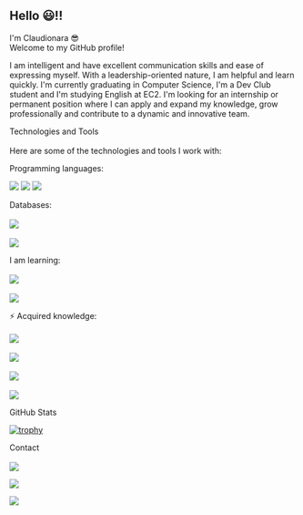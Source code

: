 ## Hello :smiley:!!

I'm Claudionara :sunglasses:<br>
Welcome to my GitHub profile!


I am intelligent and have excellent communication skills and ease of expressing myself. With a leadership-oriented nature, I am helpful and learn quickly. I'm currently graduating in Computer Science, I'm a Dev Club student and I'm studying English at EC2. I'm looking for an internship or permanent position where I can apply and expand my knowledge, grow professionally and contribute to a dynamic and innovative team.




Technologies and Tools<br><br>
Here are some of the technologies and tools I work with:

Programming languages: 

<img src="https://img.shields.io/badge/JavaScript-323330?style=for-the-badge&logo=javascript&logoColor=F7DF1E">
<img src="https://img.shields.io/badge/C%2B%2B-00599C?style=for-the-badge&logo=c%2B%2B&logoColor=white">
<img src="https://img.shields.io/badge/C-00599C?style=for-the-badge&logo=c&logoColor=white">



Databases:
<br><br><img src="https://img.shields.io/badge/MongoDB-4EA94B?style=for-the-badge&logo=mongodb&logoColor=white"><br><br>
<img src="https://img.shields.io/badge/MySQL-005C84?style=for-the-badge&logo=mysql&logoColor=white">

I am learning:
<br><br><img src="https://img.shields.io/badge/Java-ED8B00?style=for-the-badge&logo=openjdk&logoColor=white"><br><br>
<img src="https://img.shields.io/badge/React-20232A?style=for-the-badge&logo=react&logoColor=61DAFB">

⚡ Acquired knowledge: 
<br><br><img src="https://img.shields.io/badge/HTML-239120?style=for-the-badge&logo=html5&logoColor=white"><br><br>
<img src="https://img.shields.io/badge/CSS-239120?&style=for-the-badge&logo=css3&logoColor=white"><br><br>
<img src="https://img.shields.io/badge/Node.js-43853D?style=for-the-badge&logo=node.js&logoColor=white"><br><br>
<img src="https://img.shields.io/badge/Figma-F24E1E?style=for-the-badge&logo=figma&logoColor=white">



GitHub Stats

[![trophy](https://github-profile-trophy.vercel.app/?username=claudionara)](https://github.com/ryo-ma/github-profile-trophy)

Contact
<br><br><a href="https://w.app/vfNKRk"><img src="https://img.shields.io/badge/WhatsApp-25D366?style=for-the-badge&logo=whatsapp&logoColor=white"></a><br>

<a href="maria.claudionara@gmail.com"><img src="https://img.shields.io/badge/Gmail-D14836?style=for-the-badge&logo=gmail&logoColor=white"></a><br>

 
<a href="https://www.linkedin.com/in/claudionara-ribeiro-a120a31a4/"><img src="https://img.shields.io/badge/LinkedIn-0077B5?style=for-the-badge&logo=linkedin&logoColor=white"></a>


